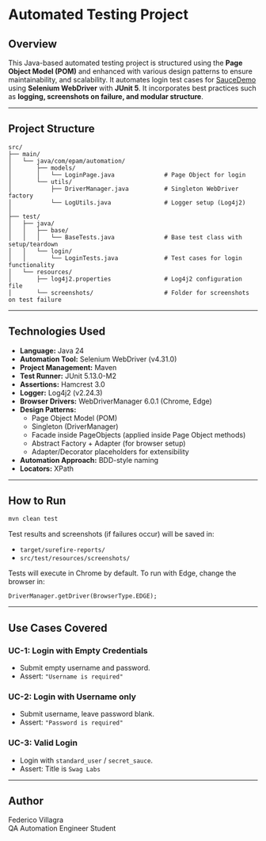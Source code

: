 # Automated Testing Project

## Overview
This Java-based automated testing project is structured using the **Page Object Model (POM)** and enhanced with various design patterns to ensure maintainability, and scalability. It automates login test cases for [SauceDemo](https://www.saucedemo.com/) using **Selenium WebDriver** with **JUnit 5**. It incorporates best practices such as **logging, screenshots on failure, and modular structure**.

---

## Project Structure
```
src/
├── main/
│   └── java/com/epam/automation/
│       ├── models/
│       │   └── LoginPage.java              # Page Object for login
│       └── utils/
│           ├── DriverManager.java          # Singleton WebDriver factory
│           └── LogUtils.java               # Logger setup (Log4j2)
│
├── test/
│   ├── java/
│   │   ├── base/
│   │   │   └── BaseTests.java              # Base test class with setup/teardown
│   │   └── login/
│   │       └── LoginTests.java             # Test cases for login functionality
│   └── resources/
│       ├── log4j2.properties               # Log4j2 configuration file
│       └── screenshots/                    # Folder for screenshots on test failure
```

---

## Technologies Used
- **Language:** Java 24
- **Automation Tool:** Selenium WebDriver (v4.31.0)
- **Project Management:** Maven
- **Test Runner:** JUnit 5.13.0-M2
- **Assertions:** Hamcrest 3.0
- **Logger:** Log4j2 (v2.24.3)
- **Browser Drivers:** WebDriverManager 6.0.1 (Chrome, Edge)
- **Design Patterns:**
  - Page Object Model (POM)
  - Singleton (DriverManager)
  - Facade inside PageObjects (applied inside Page Object methods)
  - Abstract Factory + Adapter (for browser setup)
  - Adapter/Decorator placeholders for extensibility
- **Automation Approach:** BDD-style naming
- **Locators:** XPath

---

## How to Run
```bash
mvn clean test
```

Test results and screenshots (if failures occur) will be saved in:
- `target/surefire-reports/`
- `src/test/resources/screenshots/`

Tests will execute in Chrome by default. To run with Edge, change the browser in:
```
DriverManager.getDriver(BrowserType.EDGE);
```

---

## Use Cases Covered
### UC-1: Login with Empty Credentials
- Submit empty username and password.
- Assert: `"Username is required"`

### UC-2: Login with Username only
- Submit username, leave password blank.
- Assert: `"Password is required"`

### UC-3: Valid Login
- Login with `standard_user` / `secret_sauce`.
- Assert: Title is `Swag Labs`

---

## Author
Federico Villagra  
QA Automation Engineer Student



